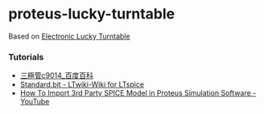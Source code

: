 proteus-lucky-turntable
=======================
Based on [Electronic Lucky Turntable](https://bennuhp.blogspot.com/2019/08/blog-post.html)

### Tutorials
- [三極管c9014_百度百科](https://baike.baidu.hk/item/%E4%B8%89%E6%A5%B5%E7%AE%A1c9014/9591689)
- [Standard.bjt - LTwiki-Wiki for LTspice](https://ltwiki.org/index.php?title=Standard.bjt)
- [How To Import 3rd Party SPICE Model in Proteus Simulation Software - YouTube](https://www.youtube.com/watch?v=YMKBa8qtbO4)
